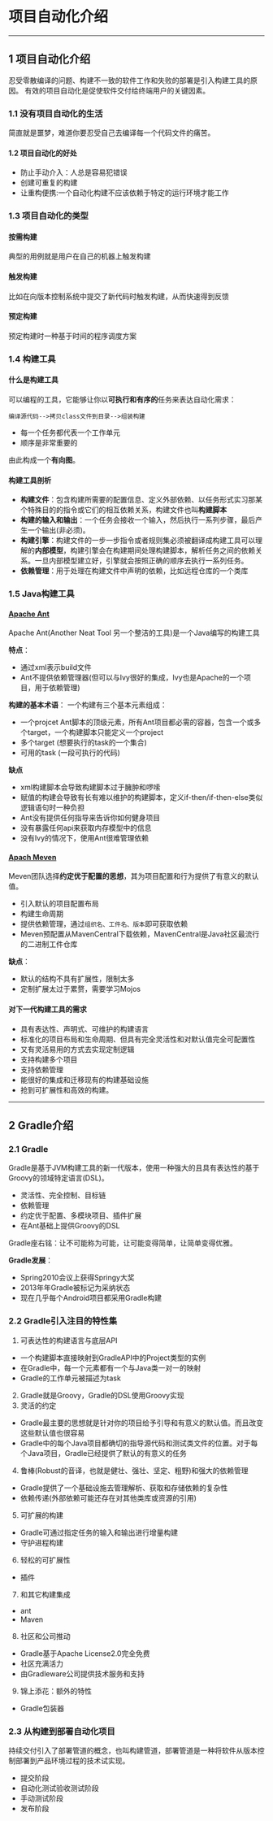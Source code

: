 # 项目自动化介绍

---
## 1 项目自动化介绍


忍受零散编译的问题、构建不一致的软件工作和失败的部署是引入构建工具的原因。
有效的项目自动化是促使软件交付给终端用户的关键因素。

### 1.1 没有项目自动化的生活

简直就是噩梦，难道你要忍受自己去编译每一个代码文件的痛苦。


#### 1.2 项目自动化的好处


- 防止手动介入：人总是容易犯错误
- 创建可重复的构建
- 让重构便携:一个自动化构建不应该依赖于特定的运行环境才能工作


### 1.3 项目自动化的类型


#### 按需构建


典型的用例就是用户在自己的机器上触发构建


#### 触发构建


比如在向版本控制系统中提交了新代码时触发构建，从而快速得到反馈


#### 预定构建


预定构建时一种基于时间的程序调度方案


### 1.4 构建工具


#### 什么是构建工具


可以编程的工具，它能够让你以**可执行和有序的**任务来表达自动化需求：

`编译源代码-->拷贝class文件到目录-->组装构建`

- 每一个任务都代表一个工作单元
- 顺序是非常重要的


由此构成一个**有向图**。

#### 构建工具剖析

- **构建文件**：包含构建所需要的配置信息、定义外部依赖、以任务形式实习那某个特殊目的的指令或它们的相互依赖关系，构建文件也叫**构建脚本**
- **构建的输入和输出**：一个任务会接收一个输入，然后执行一系列步骤，最后产生一个输出(非必须)。
- **构建引擎**：构建文件的一步一步指令或者规则集必须被翻译成构建工具可以理解的**内部模型**，构建引擎会在构建期间处理构建脚本，解析任务之间的依赖关系。一旦内部模型建立好，引擎就会按照正确的顺序去执行一系列任务。
- **依赖管理**：用于处理在构建文件中声明的依赖，比如远程仓库的一个类库


### 1.5 Java构建工具

#### [Apache Ant](http://ant.apache.org/)

Apache Ant(Another Neat Tool 另一个整洁的工具)是一个Java编写的构建工具

**特点**：
- 通过xml表示build文件
- Ant不提供依赖管理器(但可以与Ivy很好的集成，Ivy也是Apache的一个项目，用于依赖管理)


**构建的基本术语**：
一个构建有三个基本元素组成：

- 一个projcet Ant脚本的顶级元素，所有Ant项目都必需的容器，包含一个或多个target，一个构建脚本只能定义一个project
- 多个target  (想要执行的task的一个集合)
- 可用的task (一段可执行的代码)


**缺点**
- xml构建脚本会导致构建脚本过于臃肿和啰嗦
- 赋值的构建会导致有长有难以维护的构建脚本，定义if-then/if-then-else类似逻辑语句时一种负担
- Ant没有提供任何指导来告诉你如何健身项目
- 没有暴露任何api来获取内存模型中的信息
- 没有Ivy的情况下，使用Ant很难管理依赖


#### [Apach Meven](https://maven.apache.org/)


Meven团队选择**约定优于配置的思想**，其为项目配置和行为提供了有意义的默认值。


- 引入默认的项目配置布局
- 构建生命周期
- 提供依赖管理，通过`组织名、工件名、版本`即可获取依赖
- Meven预配置从MavenCentral下载依赖，MavenCentral是Java社区最流行的二进制工件仓库


**缺点**：


- 默认的结构不具有扩展性，限制太多
- 定制扩展太过于累赘，需要学习Mojos


#### 对下一代构建工具的需求

- 具有表达性、声明式、可维护的构建语言
- 标准化的项目布局和生命周期、但具有完全灵活性和对默认值完全可配置性
- 又有灵活易用的方式去实现定制逻辑
- 支持构建多个项目
- 支持依赖管理
- 能很好的集成和迁移现有的构建基础设施
- 抢到可扩展性和高效的构建。

---
## 2 Gradle介绍


### 2.1 Gradle


Gradle是基于JVM构建工具的新一代版本，使用一种强大的且具有表达性的基于Groovy的领域特定语言(DSL)。


- 灵活性、完全控制、目标链
- 依赖管理
- 约定优于配置、多模块项目、插件扩展
- 在Ant基础上提供Groovy的DSL


Gradle座右铭：让不可能称为可能，让可能变得简单，让简单变得优雅。


**Gradle发展**：


- Spring2010会议上获得Springy大奖
- 2013年年Gradle被标记为采纳状态
- 现在几乎每个Android项目都采用Gradle构建


### 2.2 Gradle引入注目的特性集


1. 可表达性的构建语言与底层API
 - 一个构建脚本直接映射到GradleAPI中的Project类型的实例
 - 在Gradle中，每一个元素都有一个与Java类一对一的映射
 - Gradle的工作单元被描述为task
2. Gradle就是Groovy，Gradle的DSL使用Groovy实现
3. 灵活的约定
 - Gradle最主要的思想就是针对你的项目给予引导和有意义的默认值。而且改变这些默认值也很容易
 - Gradle中的每个Java项目都确切的指导源代码和测试类文件的位置。对于每个Java项目，Gradle已经提供了默认的有意义的任务
4. 鲁棒(Robust的音译，也就是健壮、强壮、坚定、粗野)和强大的依赖管理
 - Gradle提供了一个基础设施去管理解析、获取和存储依赖的复杂性
 - 依赖传递(外部依赖可能还存在对其他类库或资源的引用)
5. 可扩展的构建
 - Gradle可通过指定任务的输入和输出进行增量构建
 - 守护进程构建
6. 轻松的可扩展性
 - 插件
7. 和其它构建集成
 - ant
 - Maven
8. 社区和公司推动
 - Gradle基于Apache License2.0完全免费
 - 社区充满活力
 - 由Gradleware公司提供技术服务和支持
9. 锦上添花：额外的特性
 - Gradle包装器


### 2.3 从构建到部署自动化项目


持续交付引入了部署管道的概念，也叫构建管道，部署管道是一种将软件从版本控制部署到产品环境过程的技术试实现。


- 提交阶段
- 自动化测试验收测试阶段
- 手动测试阶段
- 发布阶段

